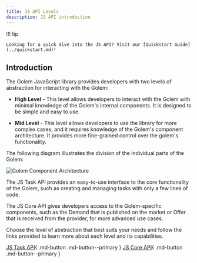 ```yaml
---
title: JS API Levels
description: JS API introduction
---
```


!!! tip

    Looking for a quick dive into the JS API? Visit our [Quickstart Guide](../quickstart.md)!

## Introduction

The Golem JavaScript library provides developers with two levels of abstraction for interacting with the Golem:

- **High Level** - This level allows developers to interact with the Golem with minimal knowledge of the Golem's internal components. It is designed to be simple and easy to use.

- **Mid Level** - This level allows developers to use the library for more complex cases, and it requires knowledge of the Golem's component architecture. It provides more fine-grained control over the golem's functionality.

The following diagram illustrates the division of the individual parts of the Golem:

![Golem Component Architecture](/assets/js-architecture.png)

The JS Task API provides an easy-to-use interface to the core functionality of the Golem, such as creating and managing tasks with only a few lines of code.

The JS Core API gives developers access to the Golem-specific components, such as the Demand that is published on the market or Offer that is received from the provider, for more advanced use cases.

Choose the level of abstraction that best suits your needs and follow the links provided to learn more about each level and its capabilities.

[JS Task API](../mid-level/index.md){ .md-button .md-button--primary }
[JS Core API](../high-level/index.md){ .md-button .md-button--primary }
